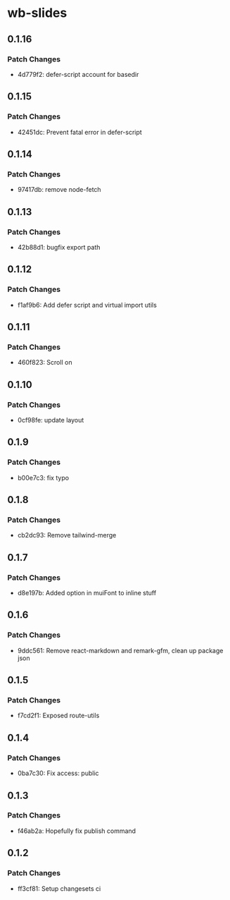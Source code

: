# wb-slides

## 0.1.16

### Patch Changes

- 4d779f2: defer-script account for basedir

## 0.1.15

### Patch Changes

- 42451dc: Prevent fatal error in defer-script

## 0.1.14

### Patch Changes

- 97417db: remove node-fetch

## 0.1.13

### Patch Changes

- 42b88d1: bugfix export path

## 0.1.12

### Patch Changes

- f1af9b6: Add defer script and virtual import utils

## 0.1.11

### Patch Changes

- 460f823: Scroll on <html>

## 0.1.10

### Patch Changes

- 0cf98fe: update layout

## 0.1.9

### Patch Changes

- b00e7c3: fix typo

## 0.1.8

### Patch Changes

- cb2dc93: Remove tailwind-merge

## 0.1.7

### Patch Changes

- d8e197b: Added option in muiFont to inline stuff

## 0.1.6

### Patch Changes

- 9ddc561: Remove react-markdown and remark-gfm, clean up package json

## 0.1.5

### Patch Changes

- f7cd2f1: Exposed route-utils

## 0.1.4

### Patch Changes

- 0ba7c30: Fix access: public

## 0.1.3

### Patch Changes

- f46ab2a: Hopefully fix publish command

## 0.1.2

### Patch Changes

- ff3cf81: Setup changesets ci
